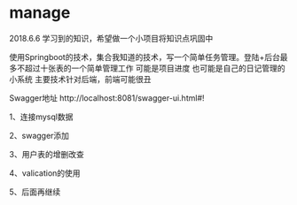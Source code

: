 # manage

2018.6.6
学习到的知识，希望做一个小项目将知识点巩固中

使用Springboot的技术，集合我知道的技术，写一个简单任务管理。登陆+后台最多不超过十张表的一个简单管理工作
可能是项目进度
也可能是自己的日记管理的小系统
主要技术针对后端，前端可能很丑

Swagger地址
http://localhost:8081/swagger-ui.html#!
 


1、连接mysql数据
	
2、swagger添加

3、用户表的增删改查

4、valication的使用

5、后面再继续



